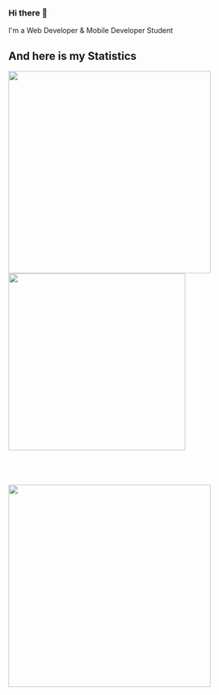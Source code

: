 ### Hi there 👋

I'm a Web Developer & Mobile Developer Student

<h2 align="left">And here is my Statistics</h2>
<p align=left>
  <div align=left>
    <a href="https://github.com/denvercoder1/github-readme-streak-stats" title="Go to Source">
      <img align="left" width="400" src="https://streak-stats.demolab.com?user=Fajrunshubhi&theme=gruvbox-duo&hide_border=true&border_radius=0" />
    </a>
    <a href="https://github.com/anuraghazra/github-readme-stats">
      <img width="350" align="center" src="https://github-readme-stats.vercel.app/api/top-langs/?username=Fajrunshubhi&layout=compact&hide_border=true&theme=gruvbox" />
    </a>
  </div>
  <br><br><br><br>
      <a href="https://github.com/anuraghazra/github-readme-stats" title="Go to Source">
      <img align="left" width="400" src="https://github-readme-stats.vercel.app/api?username=Fajrunshubhi&count_private=true&hide_border=true&show_icons=true&theme=gruvbox" />
    </a>
  </div>
  <br>

